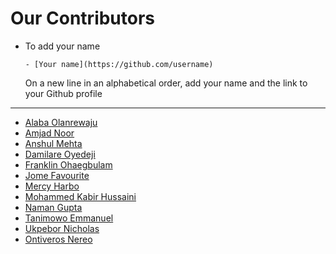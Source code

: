 # Our Contributors

<!-- Eligibility -->
<!-- Either been a member of the community, made a PR that has been merged, raised an issue or contributed in a way or the other! -->

- To add your name

  ```- [Your name](https://github.com/username)```
  
  On a new line in an alphabetical order, add your name and the link to your Github profile
 _________________________________________________________________________________________
  
  <!-- Starting -->
 - [Alaba Olanrewaju](https://github.com/chryzcodez)
 - [Amjad Noor](https://github.com/AmjadNoor)
 - [Anshul Mehta](https://github.com/Anshul7sp1)
 - [Damilare Oyedeji](https://github.com/fuglydami)
 - [Franklin Ohaegbulam](https://github.com/frankiefab100)
 - [Jome Favourite](https://github.com/jomefavourite)
 - [Mercy Harbo](https://github.com/mercyharbo)
 - [Mohammed Kabir Hussaini](https://github.com/lekandev)
 - [Naman Gupta](https://github.com/namangupta1399)
 - [Tanimowo Emmanuel](https://github.com/Mannuel25)
 - [Ukpebor Nicholas](https://github.com/Ukpebor)
 - [Ontiveros Nereo](https://github.com/NereoOntiveros)

  <!-- end -->
